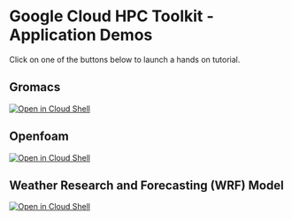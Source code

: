 # Google Cloud HPC Toolkit - Application Demos

Click on one of the buttons below to launch a hands on tutorial.

## Gromacs

[![Open in Cloud Shell](https://gstatic.com/cloudssh/images/open-btn.svg)](https://shell.cloud.google.com/cloudshell/editor?cloudshell_git_repo=https%3A%2F%2Fgithub.com%2FGoogleCloudPlatform%2Fhpc-toolkit&cloudshell_git_branch=application_demo&cloudshell_open_in_editor=community%2Fexamples%2Fworkshops%2Fspack-gromacs.yaml&cloudshell_tutorial=docs%2Ftutorials%2Fgromacs%2Fspack-gromacs.md)

## Openfoam

[![Open in Cloud Shell](https://gstatic.com/cloudssh/images/open-btn.svg)](https://shell.cloud.google.com/cloudshell/editor?cloudshell_git_repo=https%3A%2F%2Fgithub.com%2FGoogleCloudPlatform%2Fhpc-toolkit&cloudshell_git_branch=application_demo&cloudshell_open_in_editor=community%2Fexamples%2Fworkshops%2Fspack-openfoam.yaml&cloudshell_tutorial=docs%2Ftutorials%2Fopenfoam%2Fspack-openfoam.md)

## Weather Research and Forecasting (WRF) Model

[![Open in Cloud Shell](https://gstatic.com/cloudssh/images/open-btn.svg)](https://shell.cloud.google.com/cloudshell/editor?cloudshell_git_repo=https%3A%2F%2Fgithub.com%2FGoogleCloudPlatform%2Fhpc-toolkit&cloudshell_git_branch=application_demo&cloudshell_open_in_editor=community%2Fexamples%2Fworkshops%2Fspack-wrfv3.yaml&cloudshell_tutorial=docs%2Ftutorials%2Fwrfv3%2Fspack-wrfv3.md)
